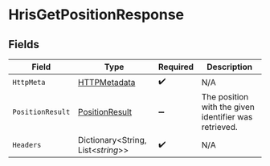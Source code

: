 # HrisGetPositionResponse


## Fields

| Field                                                       | Type                                                        | Required                                                    | Description                                                 |
| ----------------------------------------------------------- | ----------------------------------------------------------- | ----------------------------------------------------------- | ----------------------------------------------------------- |
| `HttpMeta`                                                  | [HTTPMetadata](../../Models/Components/HTTPMetadata.md)     | :heavy_check_mark:                                          | N/A                                                         |
| `PositionResult`                                            | [PositionResult](../../Models/Components/PositionResult.md) | :heavy_minus_sign:                                          | The position with the given identifier was retrieved.       |
| `Headers`                                                   | Dictionary<String, List<*string*>>                          | :heavy_check_mark:                                          | N/A                                                         |